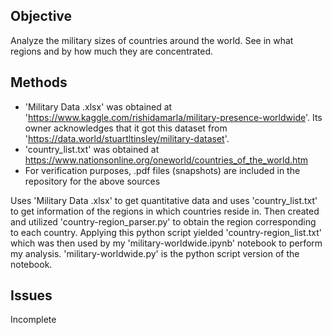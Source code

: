 ## Objective

Analyze the military sizes of countries around the world. See in what regions and by how much they are concentrated.

## Methods

* 'Military Data .xlsx' was obtained at 'https://www.kaggle.com/rishidamarla/military-presence-worldwide'. Its owner acknowledges that it got this dataset from 'https://data.world/stuartltinsley/military-dataset'.
* 'country_list.txt' was obtained at https://www.nationsonline.org/oneworld/countries_of_the_world.htm
* For verification purposes, .pdf files (snapshots) are included in the repository for the above sources

Uses 'Military Data .xlsx' to get quantitative data and uses 'country_list.txt'
to get information of the regions in which countries reside in. Then created and utilized 'country-region_parser.py' to obtain the region corresponding to each country. Applying this python script yielded 'country-region_list.txt' which was then used by my 'military-worldwide.ipynb' notebook to perform my analysis. 'military-worldwide.py' is the python script version of the notebook.

## Issues

Incomplete
